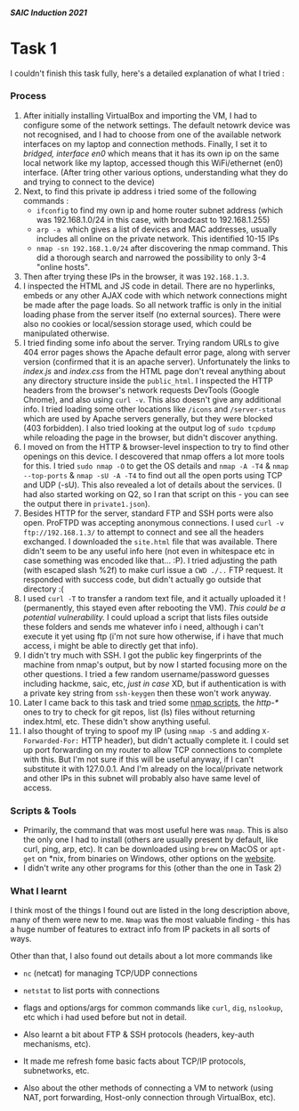 ##### SAIC Induction 2021
# Task 1

I couldn't finish this task fully, here's a detailed explanation of what I tried :

### Process

1. After initially installing VirtualBox and importing the VM, I had to configure some of the network settings. The default netowrk device was not recognised, and I had to choose from one of the available network interfaces on my laptop and connection methods. Finally, I set it to *bridged, interface en0* which means that it has its own ip on the same local network like my laptop, accessed though this WiFi/ethernet (en0) interface. (After tring other various options, understanding what they do and trying to connect to the device)
2. Next, to find this private ip address i tried some of the following commands : 
    - `ifconfig` to find my own ip and home router subnet address (which was 192.168.1.0/24 in this case, with broadcast to 192.168.1.255)
    - `arp -a ` which gives a list of devices and MAC addresses, usually includes all online on the private network. This identified 10-15 IPs
    - `nmap -sn 192.168.1.0/24` after discovering the nmap command. This did a thorough search and narrowed the possibility to only 3-4 "online hosts".
3. Then after trying these IPs in the browser, it was `192.168.1.3`.
4. I inspected the HTML and JS code in detail. There are no hyperlinks, embeds or any other AJAX code with which network connections might be made after the page loads. So all network traffic is only in the initial loading phase from the server itself (no external sources). There were also no cookies or local/session storage used, which could be manipulated otherwise.
5. I tried finding some info about the server. Trying random URLs to give 404 error pages shows the Apache default error page, along with server version (confirmed that it is an apache server). Unfortunately the links to *index.js* and *index.css* from the HTML page don't reveal anything about any directory structure inside the `public_html`. I inspected the HTTP headers from the browser's network requests DevTools (Google Chrome), and also using `curl -v`. This also doesn't give any additional info. I tried loading some other locations like `/icons` and `/server-status` which are used by Apache servers generally, but they were blocked (403 forbidden). I also tried looking at the output log of `sudo tcpdump` while reloading the page in the browser, but didn't discover anything.
6. I moved on from the HTTP & browser-level inspection to try to find other openings on this device. I descovered that nmap offers a lot more tools for this. I tried `sudo nmap -O` to get the OS details and `nmap -A -T4` & `nmap --top-ports` & `nmap -sU -A -T4` to find out all the open ports using TCP and UDP (-sU). This also revealed a lot of details about the services. (I had also started working on Q2, so I ran that script on this - you can see the output there in `private1.json`).
7. Besides HTTP for the server, standard FTP and SSH ports were also open. ProFTPD was accepting anonymous connections. I used `curl -v ftp://192.168.1.3/` to attempt to connect and see all the headers exchanged. I downloaded the `site.html` file that was available. There didn't seem to be any useful info here (not even in whitespace etc in case something was encoded like that... :P). I tried adjusting the path (with escaped slash %2f) to make curl issue a `CWD ./..` FTP request. It responded with success code, but didn't actually go outside that directory :(
8. I used `curl -T` to transfer a random text file, and it actually uploaded it ! (permanently, this stayed even after rebooting the VM). *This could be a potential vulnerability.* I could upload a script that lists files outside these folders and sends me whatever info i need, although i can't execute it yet using ftp (i'm not sure how otherwise, if i have that much access, i might be able to directly get that info).
9. I didn't try much with SSH. I got the public key fingerprints of the machine from nmap's output, but by now I started focusing more on the other questions. I tried a few random username/password guesses including hackme, saic, etc, *just in case* XD, but if authentication is with a private key string from `ssh-keygen` then these won't work anyway.
10. Later I came back to this task and tried some [nmap scripts](https://nmap.org/nsedoc/categories/safe.html), the *http-\** ones to try to check for git repos, list (ls) files without returning index.html, etc. These didn't show anything useful.
11. I also thought of trying to spoof my IP (using `nmap -S` and adding `X-Forwarded-For:` HTTP header), but didn't actually complete it. I could set up port forwarding on my router to allow TCP connections to complete with this. But I'm not sure if  this will be useful anyway, if I can't substitute it with 127.0.0.1. And I'm already on the local/private network and other IPs in this subnet will probably also have same level of access.

### Scripts & Tools

- Primarily, the command that was most useful here was `nmap`. This is also the only one I had to install (others are usually present by default, like curl, ping, arp, etc). It can be downloaded using `brew` on MacOS or `apt-get` on *nix, from binaries on Windows, other options on the [website](https://nmap.org/download.html).
- I didn't write any other programs for this (other than the one in Task 2)

### What I learnt
I think most of the things I found out are listed in the long description above, many of them were new to me.
`Nmap` was the most valuable finding - this has a huge number of features to extract info from IP packets in all sorts of ways.

Other than that, I also found out details about a lot more commands like
- `nc` (netcat) for managing TCP/UDP connections
- `netstat` to list ports with connections
- flags and options/args for common commands like `curl`, `dig`, `nslookup`, etc which i had used before but not in detail.


- Also learnt a bit about FTP & SSH protocols (headers, key-auth mechanisms, etc). 
- It made me refresh fome basic facts about TCP/IP protocols, subnetworks, etc.
-  Also about the other methods of connecting a VM to network (using NAT, port forwarding, Host-only connection through VirtualBox, etc).

